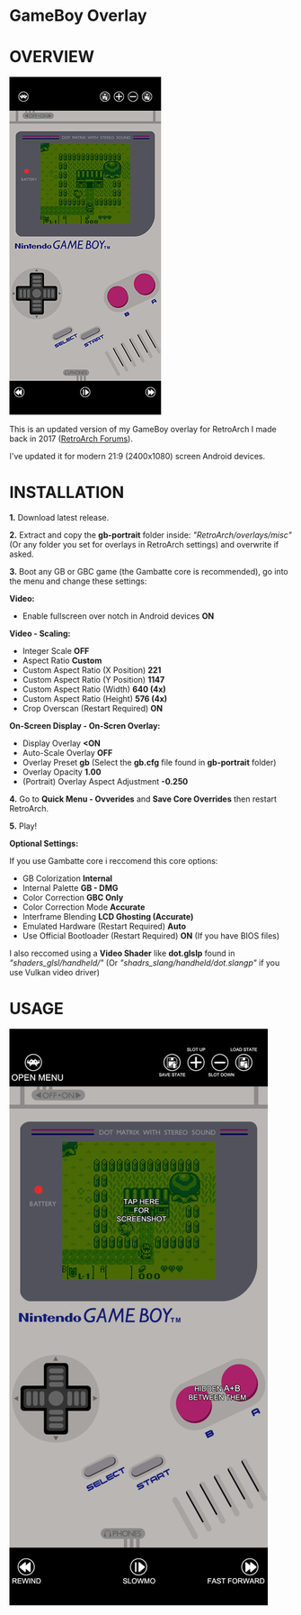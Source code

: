 # GameBoy Overlay

# OVERVIEW

![My Image](ow.jpg)

This is an updated version of my GameBoy overlay for RetroArch I made back in 2017 (<a href="https://forums.libretro.com/t/gameboy-touch-overlay/12469">RetroArch Forums</a>).

I've updated it for modern 21:9 (2400x1080) screen Android devices.

# INSTALLATION

<b>1.</b> Download latest release.

<b>2.</b> Extract and copy the <b>gb-portrait</b> folder inside: 
<i>"RetroArch/overlays/misc"</i> (Or any folder you set for overlays in RetroArch settings) and overwrite if asked.

<b>3.</b> Boot any GB or GBC game (the Gambatte core is recommended), go into the menu and change these settings:

<b>Video:</b>
- Enable fullscreen over notch in Android devices <b>ON</b>

<b>Video - Scaling:</b>
- Integer Scale <b>OFF</b>
- Aspect Ratio <b>Custom</b>
- Custom Aspect Ratio (X Position) <b>221</b>
- Custom Aspect Ratio (Y Position) <b>1147</b>
- Custom Aspect Ratio (Width) <b>640 (4x)</b>
- Custom Aspect Ratio (Height) <b>576 (4x)</b>
- Crop Overscan (Restart Required) <b>ON</b>

<b>On-Screen Display - On-Scren Overlay:</b>
- Display Overlay <b><ON</b>
- Auto-Scale Overlay <b>OFF</b>
- Overlay Preset <b>gb</b> (Select the <b>gb.cfg</b> file found in <b>gb-portrait</b> folder)
- Overlay Opacity <b>1.00</b>
- (Portrait) Overlay Aspect Adjustment <b>-0.250</b>
  
<b>4.</b> Go to <b>Quick Menu - Ovverides</b> and <b>Save Core Overrides</b> then restart RetroArch.
 
<b>5.</b> Play!

<b>Optional Settings:</b>
  
If you use Gambatte core i reccomend this core options:
- GB Colorization <b>Internal</b>
- Internal Palette <b>GB - DMG</b>
- Color Correction <b>GBC Only</b>
- Color Correction Mode <b>Accurate</b>
- Interframe Blending <b>LCD Ghosting (Accurate)</b>
- Emulated Hardware (Restart Required) <b>Auto</b>
- Use Official Bootloader (Restart Required) <b>ON</b> (If you have BIOS files)
  
I also reccomed using a <b>Video Shader</b> like <b>dot.glslp</b> found in <i>"shaders_glsl/handheld/"</i> (Or <i>"shadrs_slang/handheld/dot.slangp"</i> if you use Vulkan video driver)

# USAGE

![My Image](usage.jpg)
